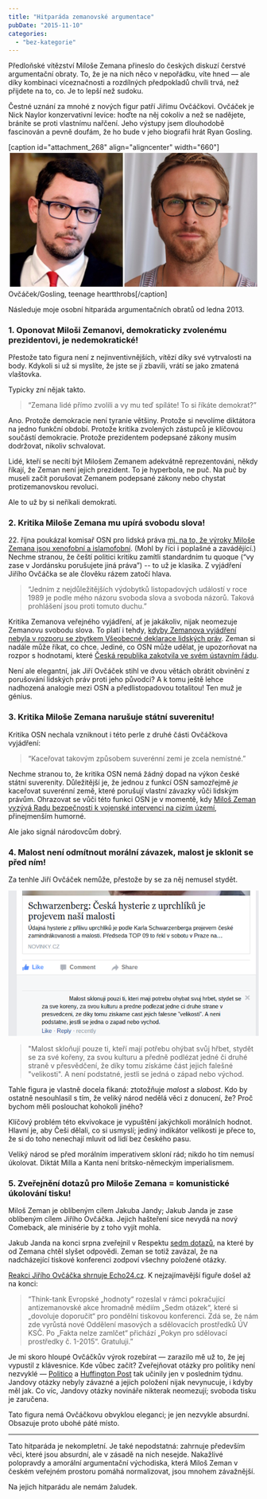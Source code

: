 ```yaml
---
title: "Hitparáda zemanovské argumentace"
pubDate: "2015-11-10"
categories:
  - "bez-kategorie"
---
```


Předloňské vítězství Miloše Zemana přineslo do českých diskuzí čerstvé argumentační obraty. To, že je na nich něco v nepořádku, víte hned — ale díky kombinaci víceznačnosti a rozdílných předpokladů chvíli trvá, než přijdete na to, co. Je to lepší než sudoku.

Čestné uznání za mnohé z nových figur patří Jiřímu Ovčáčkovi. Ovčáček je Nick Naylor konzervativní levice: hoďte na něj cokoliv a než se nadějete, bráníte se proti vlastnímu nařčení. Jeho výstupy jsem dlouhodobě fascinován a pevně doufám, že ho bude v jeho biografii hrát Ryan Gosling.

\[caption id="attachment_268" align="aligncenter" width="660"\][![Ovčáček/Gosling, teenage heartthrobs](images/ovcacek-gosling-1024x558.jpg)](http://simon.podhajsky.net/blog/wp-content/uploads/2015/11/ovcacek-gosling.jpg) Ovčáček/Gosling, teenage heartthrobs\[/caption\]

Následuje moje osobní hitparáda argumentačních obratů od ledna 2013.

### 1\. Oponovat Miloši Zemanovi, demokraticky zvolenému prezidentovi, je nedemokratické!

Přestože tato figura není z nejinventivnějších, vítězí díky své vytrvalosti na body. Kdykoli si už si myslíte, že jste se jí zbavili, vrátí se jako zmatená vlaštovka.

Typicky zní nějak takto.

> “Zemana lidé přímo zvolili a vy mu teď spíláte! To si říkáte demokrat?”

Ano. Protože demokracie není tyranie většiny. Protože si nevolíme diktátora na jedno funkční období. Protože kritika zvolených zástupců je klíčovou součástí demokracie. Protože prezidentem podepsané zákony musím dodržovat, nikoliv schvalovat.

Lidé, kteří se necítí být Milošem Zemanem adekvátně reprezentováni, někdy říkají, že Zeman není jejich prezident. To je hyperbola, ne puč. Na puč by museli začít porušovat Zemanem podepsané zákony nebo chystat protizemanovskou revoluci.

Ale to už by si neříkali demokrati.

### 2\. Kritika Miloše Zemana mu upírá svobodu slova!

22\. října poukázal komisař OSN pro lidská práva [mj. na to, že výroky Miloše Zemana jsou xenofobní a islamofobní](http://www.un.org/apps/news/story.asp?NewsID=52337). (Mohl by říci i poplašné a zavádějící.) Nechme stranou, že čeští politici kritiku zamítli standardním tu quoque (“vy zase v Jordánsku porušujete jiná práva”) -- to už je klasika. Z vyjádření Jiřího Ovčáčka se ale člověku rázem zatočí hlava.

> “Jedním z nejdůležitějších výdobytků listopadových událostí v roce 1989 je podle mého názoru svoboda slova a svoboda názorů. Taková prohlášení jsou proti tomuto duchu.”

Kritika Zemanova veřejného vyjádření, ať je jakákoliv, nijak neomezuje Zemanovu svobodu slova. To platí i tehdy, [kdyby Zemanova vyjádření nebyla v rozporu se zbytkem Všeobecné deklarace lidských práv](http://nazory.aktualne.cz/komentare/cesko-smrdi-od-zemana-osn-nas-tvrde-kritizuje-za-xenofobii-a/r~06c5df52796511e58f1e002590604f2e/). Zeman si nadále může říkat, co chce. Jediné, co OSN může udělat, je upozorňovat na rozpor s hodnotami, které [Česká republika zakotvila ve svém ústavním řádu](https://cs.wikipedia.org/wiki/Listina_z%C3%A1kladn%C3%ADch_pr%C3%A1v_a_svobod).

Není ale elegantní, jak Jiří Ovčáček stihl ve dvou větách obrátit obvinění z porušování lidských práv proti jeho původci? A k tomu ještě lehce nadhozená analogie mezi OSN a předlistopadovou totalitou! Ten muž je génius.

### 3\. Kritika Miloše Zemana narušuje státní suverenitu!

Kritika OSN nechala vzniknout i této perle z druhé části Ovčáčkova vyjádření:

> “Kaceřovat takovým způsobem suverénní zemi je zcela nemístné.”

Nechme stranou to, že kritika OSN nemá žádný dopad na výkon české státní suverenity. Důležitější je, že jednou z funkcí OSN samozřejmě _je_ kaceřovat suverénní země, které porušují vlastní závazky vůči lidským právům. Ohrazovat se vůči této funkci OSN je v momentě, kdy [Miloš Zeman vyzývá Radu bezpečnosti k vojenské intervenci na cizím území](http://zahranicni.eurozpravy.cz/amerika/132838-zeman-proti-terorismu-navrhuji-akci-pod-zastitou-rady-bezpecnosti-osn/), přinejmenším humorné.

Ale jako signál národovcům dobrý.

### 4\. Malost není odmítnout morální závazek, malost je sklonit se před ním!

Za tenhle Jiří Ovčáček nemůže, přestože by se za něj nemusel stydět.

![Česká malost](images/malost_edit.png)

> "Malost skloňují pouze ti, kteří mají potřebu ohýbat svůj hřbet, stydět se za své kořeny, za svou kulturu a předně podlézat jedné či druhé straně v přesvědčení, že díky tomu získáme část jejich falešné "velikosti". A není podstatné, jestli se jedná o západ nebo východ.

Tahle figura je vlastně docela fikaná: ztotožňuje _malost_ a _slabost_. Kdo by ostatně nesouhlasil s tím, že veliký národ nedělá věci z donucení, že? Proč bychom měli poslouchat kohokoli jiného?

Klíčový problém této ekvivokace je vypuštění jakýchkoli morálních hodnot. Hlavní je, aby Češi dělali, co si usmyslí; jediný indikátor velikosti je přece to, že si do toho nenechají mluvit od lidí bez českého pasu.

Veliký národ se před morálním imperativem skloní rád; nikdo ho tím nemusí úkolovat. Diktát Milla a Kanta není britsko-německým imperialismem.

### 5\. Zveřejnění dotazů pro Miloše Zemana = komunistické úkolování tisku!

Miloš Zeman je oblíbeným cílem Jakuba Jandy; Jakub Janda je zase oblíbeným cílem Jiřího Ovčáčka. Jejich hašteření sice nevydá na nový Comeback, ale minisérie by z toho vyjít mohla.

Jakub Janda na konci srpna zveřejnil v Respektu [sedm dotazů](http://www.respekt.cz/externi-hlasy/kdy-milos-zeman-odvola-nepravdu-z-cinske-televize), na které by od Zemana chtěl slyšet odpovědi. Zeman se totiž zavázal, že na nadcházející tiskové konferenci zodpoví všechny položené otázky.

[Reakci Jiřího Ovčáčka shrnuje Echo24.cz](http://echo24.cz/a/izqKX/ovcacek-napadl-iniciativu-jako-oddeleni-ksc-odmita-otazky-na-zemana). K nejzajímavější figuře došel až na konci:

> “Think-tank Evropské „hodnoty“ rozeslal v rámci pokračující antizemanovské akce hromadně médiím „Sedm otázek“, které si „dovoluje doporučit“ pro pondělní tiskovou konferenci. Zdá se, že nám zde vyrůstá nové Oddělení masových a sdělovacích prostředků ÚV KSČ. Po „Fakta nelze zamlčet“ přichází „Pokyn pro sdělovací prostředky č. 1-2015“. Gratuluji.”

Je mi skoro hloupé Ovčáčkův výrok rozebírat — zarazilo mě už to, že jej vypustil z klávesnice. Kde vůbec začít? Zveřejňovat otázky pro politiky není nezvyklé — [Politico](http://www.politico.com/magazine/story/2015/10/the-almost-inevitable-first-year-crisis-213294) a [Huffington Post](http://www.huffingtonpost.com/christopher-lamb/ask-these-questions-to-th_b_8392724.html) tak učinily jen v posledním týdnu. Jandovy otázky nebyly závazné a jejich položení nijak nevynucuje, i kdyby měl jak. Co víc, Jandovy otázky novináře nikterak neomezují; svoboda tisku je zaručena.

Tato figura nemá Ovčáčkovu obvyklou eleganci; je jen nezvykle absurdní. Obsazuje proto ubohé páté místo.

---

Tato hitparáda je nekompletní. Je také nepodstatná: zahrnuje především věci, které jsou absurdní, ale v zásadě na nich nesejde. Nakažlivé polopravdy a amorální argumentační východiska, která Miloš Zeman v českém veřejném prostoru pomáhá normalizovat, jsou mnohem závažnější.

Na jejich hitparádu ale nemám žaludek.
